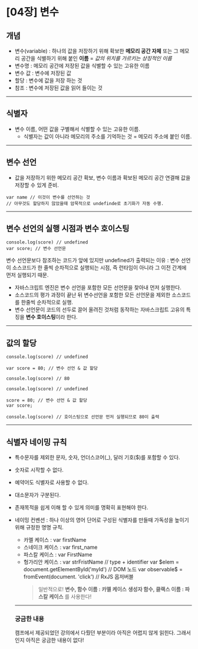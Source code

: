 # [04장] 변수

## 개념

- 변수(variable) : 하나의 값을 저장하기 위해 확보한 **메모리 공간 자체** 또는 그 메모리 공간을 식별하기 위해 붙인 **이름** = _값의 위치를 가르키는 상징적인 이름_
- 변수명 : 메모리 공간에 저장된 값을 식별할 수 있는 고유한 이름
- 변수 값 : 변수에 저장된 값
- 할당 : 변수에 값을 저장 하는 것
- 참조 : 변수에 저장된 값을 읽어 들이는 것

---

## 식별자

- 변수 이름, 어떤 값을 구별해서 식별할 수 있는 고유한 이름.
  - 식별자는 값이 아니라 메모리의 주소를 기억하는 것 = 메모리 주소에 붙인 이름.

---

## 변수 선언

- 값을 저장하기 위한 메모리 공간 확보, 변수 이름과 확보된 메모리 공간 연결해 값을 저장할 수 있게 준비.

```
var name // 이것이 변수를 선언하는 것
// 아무것도 할당하지 않았을때 암묵적으로 undefinde로 초기화가 자동 수행.
```

---

## 변수 선언의 실행 시점과 변수 호이스팅

```
console.log(score) // undefined
var score; // 변수 선언문
```

변수 선언문보다 참조하는 코드가 앞에 있지만 undefined가 출력되는 이유 : 변수 선언이 소스코드가 한 줄씩 순차적으로 실행되는 시점, 즉 런타임이 아니라 그 이전 간계에 먼저 실행되기 때문.

- 자바스크립트 엔진은 변수 선언을 포함한 모든 선언문을 찾아내 먼저 실행한다.
- 소스코드의 평가 과정이 끝난 뒤 변수선언을 포함한 모든 선언문을 제외한 소스코드를 한줄씩 순차적으로 실행.
- 변수 선언문이 코드의 선두로 끌어 올려진 것처럼 동작하는 자바스크립트 고유의 특징을 **변수 호이스팅**이라 한다.

---

## 값의 할당

```
console.log(score) // undefined

var score = 80; // 변수 선언 & 값 할당

console.log(score) // 80
```

```
console.log(score) // undefined

score = 80; // 변수 선언 & 값 할당
var score;

console.log(score) // 호이스팅으로 선언문 먼저 실행되므로 80이 출력
```

---

## 식별자 네이밍 규칙

- 특수문자를 제외한 문자, 숫자, 언더스코어(\_), 달러 기호($)를 포함할 수 있다.
- 숫자로 시작할 수 없다.
- 예약어도 식별자로 사용할 수 없다.
- 대소문자가 구분된다.
- 존재목적을 쉽게 이해 할 수 있게 의미를 명확히 표현해야 한다.
- 네이밍 컨벤션 : 하나 이상의 영어 단어로 구성된 식별자를 만들때 가독성을 높이기 위해 규정한 명명 규칙.

  - 카멜 케이스 : var firstName
  - 스네이크 케이스 : var first_name
  - 파스칼 케이스 : var FirstName
  - 헝가리안 케이스 :
    var strFristName // type + identifier
    var \$elem = document.getElementById('myId') // DOM 노드
    var observable\$ = fromEvent(document. 'click') // RxJS 옵저버블
    > 일반적으로!
    > **변수, 함수 이름 : 카멜 케이스**
    > **생성자 함수, 클랙스 이름 : 파스칼 케이스**
    > 를 사용한다!

  ***

  ### 궁금한 내용

  캠프에서 제공되었던 강의에서 다뤘던 부분이라 아직은 어렵지 않게 읽힌다.
  그래서인지 아직은 궁금한 내용이 없다!
